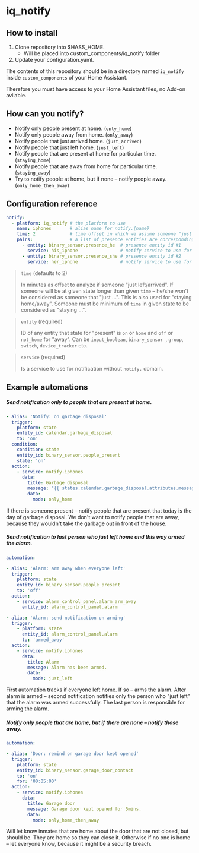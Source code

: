# iq_notify

## How to install

1. Clone repository into $HASS_HOME.
    * Will be placed into custom_components/iq_notify folder
3. Update your configuration.yaml.

The contents of this repository should be in a directory named `iq_notify` inside `custom_components` of your Home Assistant.

Therefore you must have access to your Home Assistant files, no Add-on avilable.

## How can you notify?

* Notify only people present at home. (`only_home`)
* Notify only people away from home. (`only_away`)
* Notify people that just arrived home. (`just_arrived`)
* Notify people that just left home. (`just_left`)
* Notify people that are present at home for particular time. (`staying_home`)
* Notify people that are away from home for particular time. (`staying_away`)
* Try to notify people at home, but if none – notify people away. (`only_home_then_away`)

## Configuration reference

```yaml
notify:
  - platform: iq_notify # the platform to use
    name: iphones       # alias name for notify.{name}
    time: 2             # time offset in which we assume someone "just left/arrived" or "is staying"
    pairs:              # a list of presence entities are corresponding notify services
      - entity: binary_sensor.presence_he  # presence entity id #1
        service: his_iphone                # notify service to use for above entity, without domain (notify.)
      - entity: binary_sensor.presence_she # presence entity id #2
        service: her_iphone                # notify service to use for above entity, without domain (notify.)
```

> `time` (defaults to 2)
>
> In minutes as offset to analyze if someone "just left/arrived". If someone will be at given state longer than given `time` – he/she won't be considered as someone that "just ...". This is also used for "staying home/away". Someone must be minimum of `time` in given state to be considered as "staying ...".

> `entity` (required)
>
> ID of any entity that state for "present" is `on` or `home` and `off` or `not_home` for "away".
> Can be `input_boolean`, `binary_sensor `, `group`, `switch`, `device_tracker` etc.

> `service` (required)
>
> Is a service to use for notification without `notify.` domain.

## Example automations

##### Send notification only to people that are present at home.

```yaml
- alias: 'Notify: on garbage disposal'
  trigger:
    platform: state
    entity_id: calendar.garbage_disposal
    to: 'on'
  condition:
    condition: state
    entity_id: binary_sensor.people_present
    state: 'on'
  action:
    - service: notify.iphones
      data:
        title: Garbage disposal
        message: "{{ states.calendar.garbage_disposal.attributes.message }}"
        data:
          mode: only_home
```

If there is someone present – notify people that are present that today is the day of garbage disposal. We don't want to notify people that are away, because they wouldn't take the garbage out in front of the house.

##### Send notification to last person who just left home and this way armed the alarm.

```yaml
automation:

- alias: 'Alarm: arm away when everyone left'
  trigger:
    platform: state
    entity_id: binary_sensor.people_present
    to: 'off'
  action:
    - service: alarm_control_panel.alarm_arm_away
      entity_id: alarm_control_panel.alarm

- alias: 'Alarm: send notification on arming'
  trigger:
    - platform: state
      entity_id: alarm_control_panel.alarm
      to: 'armed_away'
  action:
    - service: notify.iphones
      data:
        title: Alarm
        message: Alarm has been armed.
        data:
          mode: just_left
```

First automation tracks if everyone left home. If so – arms the alarm. After alarm is armed – second notification notifies only the person who "just left" that the alarm was armed successfully. The last person is responsible for arming the alarm.

##### Notify only people that are home, but if there are none – notify those away.

```yaml
automation:

- alias: 'Door: remind on garage door kept opened'
  trigger:
    platform: state
    entity_id: binary_sensor.garage_door_contact
    to: 'on'
    for: '00:05:00'
  action:
    - service: notify.iphones
      data:
        title: Garage door
        message: Garage door kept opened for 5mins.
        data:
          mode: only_home_then_away
```

Will let know inmates that are home about the door that are not closed, but should be. They are home so they can close it. Otherwise if no one is home – let everyone know, because it might be a security breach.
